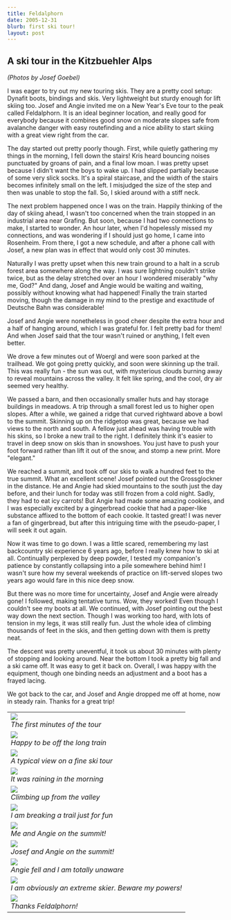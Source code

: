 ```yaml
---
title: Feldalphorn
date: 2005-12-31
blurb: first ski tour!
layout: post
---
```


<h2>A ski tour in the Kitzbuehler Alps</h2>

<i>(Photos by Josef Goebel)</i>


I was eager to try out my new touring skis. They are a pretty cool setup:
Dynafit boots, bindings and skis. Very lightweight but sturdy enough for lift
skiing too. Josef and Angie invited me on a New Year's Eve tour to the peak
called Feldalphorn. It is an ideal beginner location, and really good for
everybody because it combines good snow on moderate slopes safe from avalanche
danger with easy routefinding and a nice ability to start skiing with a great
view right from the car.


The day started out pretty poorly though. First, while quietly gathering my
things in the morning, I fell down the stairs! Kris heard bouncing noises
punctuated by groans of pain, and a final low moan. I was pretty upset because I
didn't want the boys to wake up. I had slipped partially because of some very
slick socks. It's a spiral staircase, and the width of the stairs becomes
infinitely small on the left. I misjudged the size of the step and then was
unable to stop the fall. So, I skied around with a stiff neck.


The next problem happened once I was on the train. Happily thinking of the day
of skiing ahead, I wasn't too concerned when the train stopped in an industrial
area near Grafing. But soon, because I had two connections to make, I started to
wonder. An hour later, when I'd hopelessly missed my connections, and was
wondering if I should just go home, I came into Rosenheim. From there, I got a
new schedule, and after a phone call with Josef, a new plan was in effect that
would only cost 30 minutes.


Naturally I was pretty upset when this new train ground to a halt in a scrub forest area somewhere along the way. I was sure lightning couldn't strike twice, but as the delay stretched over an hour I wondered miserably "why me, God?" And dang, Josef and Angie would be waiting and waiting, possibly without knowing what had happened! Finally the train started moving, though the damage in my mind to the prestige and exactitude of Deutsche Bahn was considerable!


Josef and Angie were nonetheless in good cheer despite the extra hour and a half
of hanging around, which I was grateful for. I felt pretty bad for them! And
when Josef said that the tour wasn't ruined or anything, I felt even better.


We drove a few minutes out of Woergl and were soon parked at the trailhead. We
got going pretty quickly, and soon were skinning up the trail. This was really
fun - the sun was out, with mysterious clouds burning away to reveal mountains
across the valley. It felt like spring, and the cool, dry air seemed very
healthy.


We passed a barn, and then occasionally smaller huts and hay storage buildings
in meadows. A trip through a small forest led us to higher open slopes. After a
while, we gained a ridge that curved rightward above a bowl to the
summit. Skinning up on the ridgetop was great, because we had views to the north
and south. A fellow just ahead was having trouble with his skins, so I broke a
new trail to the right. I definitely think it's easier to travel in deep snow on
skis than in snowshoes. You just have to push your foot forward rather than lift
it out of the snow, and stomp a new print. More "elegant."


We reached a summit, and took off our skis to walk a hundred feet to the true
summit. What an excellent scene! Josef pointed out the Grossglockner in the
distance. He and Angie had skied mountains to the south just the day before, and
their lunch for today was still frozen from a cold night. Sadly, they had to eat
icy carrots! But Angie had made some amazing cookies, and I was especially
excited by a gingerbread cookie that had a paper-like substance affixed to the
bottom of each cookie. It tasted great! I was never a fan of gingerbread, but
after this intriguing time with the pseudo-paper, I will seek it out again.


Now it was time to go down. I was a little scared, remembering my last
backcountry ski experience 6 years ago, before I really knew how to ski at
all. Continually perplexed by deep powder, I tested my companion's patience by
constantly collapsing into a pile somewhere behind him! I wasn't sure how my
several weekends of practice on lift-served slopes two years ago would fare in
this nice deep snow.


But there was no more time for uncertainty, Josef and Angie were already gone! I
followed, making tentative turns. Wow, they worked! Even though I couldn't see
my boots at all. We continued, with Josef pointing out the best way down the
next section. Though I was working too hard, with lots of tension in my legs, it
was still really fun. Just the whole idea of climbing thousands of feet in the
skis, and then getting down with them is pretty neat.


The descent was pretty uneventful, it took us about 30 minutes with plenty of
stopping and looking around. Near the bottom I took a pretty big fall and a ski
came off. It was easy to get it back on. Overall, I was happy with the
equipment, though one binding needs an adjustment and a boot has a frayed
lacing.


We got back to the car, and Josef and Angie dropped me off at home, now in
steady rain. Thanks for a great trip!

<table>
<tr><td>
<a href="images/articles/trips/2005/starttour.jpg"><img src="images/articles/trips/2005/starttour.jpg"></a><br>
<i>The first minutes of the tour</i>
</td></tr>
<tr><td>
<a href="images/articles/trips/2005/pleasedout.jpg"><img src="images/articles/trips/2005/pleasedout.jpg"></a><br>
<i>Happy to be off the long train</i>
</td></tr>
<tr><td>
<a href="images/articles/trips/2005/skins.jpg"><img src="images/articles/trips/2005/skins.jpg"></a><br>
<i>A typical view on a fine ski tour</i>
</td></tr>
<tr><td>
<a href="images/articles/trips/2005/goodday.jpg"><img src="images/articles/trips/2005/goodday.jpg"></a><br>
<i>It was raining in the morning</i>
</td></tr>
<tr><td>
<a href="images/articles/trips/2005/upisfun.jpg"><img src="images/articles/trips/2005/upisfun.jpg"></a><br>
<i>Climbing up from the valley</i>
</td></tr>
<tr><td>
<a href="images/articles/trips/2005/skinup.jpg"><img src="images/articles/trips/2005/skinup.jpg"></a><br>
<i>I am breaking a trail just for fun</i>
</td></tr>
<tr><td>
<a href="images/articles/trips/2005/onsummitf.jpg"><img src="images/articles/trips/2005/onsummitf.jpg"></a><br>
<i>Me and Angie on the summit!</i>
</td></tr>
<tr><td>
<a href="images/articles/trips/2005/josefangie.jpg"><img src="images/articles/trips/2005/josefangie.jpg"></a><br>
<i>Josef and Angie on the summit!</i>
</td></tr>
<tr><td>
<a href="images/articles/trips/2005/hohumm.jpg"><img src="images/articles/trips/2005/hohumm.jpg"></a><br>
<i>Angie fell and I am totally unaware</i>
</td></tr>
<tr><td>
<a href="images/articles/trips/2005/iamextreme.jpg"><img src="images/articles/trips/2005/iamextreme.jpg"></a><br>
<i>I am obviously an extreme skier. Beware my powers!</i>
</td></tr>
<tr><td>
<a href="images/articles/trips/2005/itwasfun.jpg"><img src="images/articles/trips/2005/itwasfun.jpg"></a><br>
<i>Thanks Feldalphorn!</i>
</td></tr>
</table>
